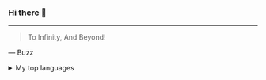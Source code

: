 ### Hi there 👋
---
> To Infinity, And Beyond!

— Buzz
<details>
<summary>My top languages</summary>

| Rank | Languages |
|-----:|-----------|
|     1| Python    |
|     2| SQL       |
|     3|           |

</details>
<!--
**sujaymacwan/sujaymacwan** is a ✨ _special_ ✨ repository because its `README.md` (this file) appears on your GitHub profile.

Here are some ideas to get you started:

- 🔭 I’m currently working on ...
- 🌱 I’m currently learning ...
- 👯 I’m looking to collaborate on ...
- 🤔 I’m looking for help with ...
- 💬 Ask me about ...
- 📫 How to reach me: ...
- 😄 Pronouns: ...
- ⚡ Fun fact: ...
-->
